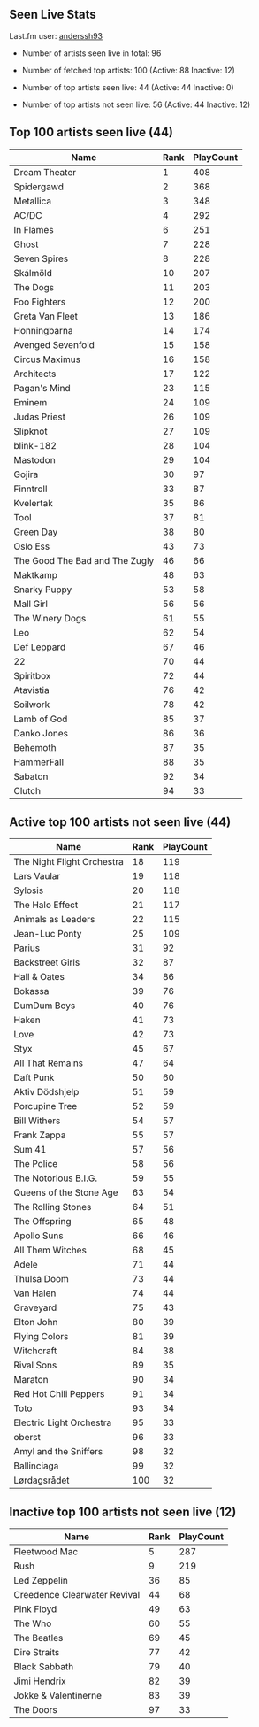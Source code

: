 ## Seen Live Stats

Last.fm user: [anderssh93](https://www.last.fm/user/anderssh93)

- Number of artists seen live in total: 96

- Number of fetched top artists: 100 (Active: 88 Inactive: 12)

- Number of top artists seen live: 44 (Active: 44 Inactive: 0)

- Number of top artists not seen live: 56 (Active: 44 Inactive: 12)

## Top 100 artists seen live (44)

Name                           | Rank | PlayCount
------------------------------ | ---- | ---------
Dream Theater                  | 1    | 408      
Spidergawd                     | 2    | 368      
Metallica                      | 3    | 348      
AC/DC                          | 4    | 292      
In Flames                      | 6    | 251      
Ghost                          | 7    | 228      
Seven Spires                   | 8    | 228      
Skálmöld                       | 10   | 207      
The Dogs                       | 11   | 203      
Foo Fighters                   | 12   | 200      
Greta Van Fleet                | 13   | 186      
Honningbarna                   | 14   | 174      
Avenged Sevenfold              | 15   | 158      
Circus Maximus                 | 16   | 158      
Architects                     | 17   | 122      
Pagan's Mind                   | 23   | 115      
Eminem                         | 24   | 109      
Judas Priest                   | 26   | 109      
Slipknot                       | 27   | 109      
blink-182                      | 28   | 104      
Mastodon                       | 29   | 104      
Gojira                         | 30   | 97       
Finntroll                      | 33   | 87       
Kvelertak                      | 35   | 86       
Tool                           | 37   | 81       
Green Day                      | 38   | 80       
Oslo Ess                       | 43   | 73       
The Good The Bad and The Zugly | 46   | 66       
Maktkamp                       | 48   | 63       
Snarky Puppy                   | 53   | 58       
Mall Girl                      | 56   | 56       
The Winery Dogs                | 61   | 55       
Leo                            | 62   | 54       
Def Leppard                    | 67   | 46       
22                             | 70   | 44       
Spiritbox                      | 72   | 44       
Atavistia                      | 76   | 42       
Soilwork                       | 78   | 42       
Lamb of God                    | 85   | 37       
Danko Jones                    | 86   | 36       
Behemoth                       | 87   | 35       
HammerFall                     | 88   | 35       
Sabaton                        | 92   | 34       
Clutch                         | 94   | 33       

## Active top 100 artists not seen live (44)

Name                       | Rank | PlayCount
-------------------------- | ---- | ---------
The Night Flight Orchestra | 18   | 119      
Lars Vaular                | 19   | 118      
Sylosis                    | 20   | 118      
The Halo Effect            | 21   | 117      
Animals as Leaders         | 22   | 115      
Jean-Luc Ponty             | 25   | 109      
Parius                     | 31   | 92       
Backstreet Girls           | 32   | 87       
Hall & Oates               | 34   | 86       
Bokassa                    | 39   | 76       
DumDum Boys                | 40   | 76       
Haken                      | 41   | 73       
Love                       | 42   | 73       
Styx                       | 45   | 67       
All That Remains           | 47   | 64       
Daft Punk                  | 50   | 60       
Aktiv Dödshjelp            | 51   | 59       
Porcupine Tree             | 52   | 59       
Bill Withers               | 54   | 57       
Frank Zappa                | 55   | 57       
Sum 41                     | 57   | 56       
The Police                 | 58   | 56       
The Notorious B.I.G.       | 59   | 55       
Queens of the Stone Age    | 63   | 54       
The Rolling Stones         | 64   | 51       
The Offspring              | 65   | 48       
Apollo Suns                | 66   | 46       
All Them Witches           | 68   | 45       
Adele                      | 71   | 44       
Thulsa Doom                | 73   | 44       
Van Halen                  | 74   | 44       
Graveyard                  | 75   | 43       
Elton John                 | 80   | 39       
Flying Colors              | 81   | 39       
Witchcraft                 | 84   | 38       
Rival Sons                 | 89   | 35       
Maraton                    | 90   | 34       
Red Hot Chili Peppers      | 91   | 34       
Toto                       | 93   | 34       
Electric Light Orchestra   | 95   | 33       
oberst                     | 96   | 33       
Amyl and the Sniffers      | 98   | 32       
Ballinciaga                | 99   | 32       
Lørdagsrådet               | 100  | 32       

## Inactive top 100 artists not seen live (12)

Name                         | Rank | PlayCount
---------------------------- | ---- | ---------
Fleetwood Mac                | 5    | 287      
Rush                         | 9    | 219      
Led Zeppelin                 | 36   | 85       
Creedence Clearwater Revival | 44   | 68       
Pink Floyd                   | 49   | 63       
The Who                      | 60   | 55       
The Beatles                  | 69   | 45       
Dire Straits                 | 77   | 42       
Black Sabbath                | 79   | 40       
Jimi Hendrix                 | 82   | 39       
Jokke & Valentinerne         | 83   | 39       
The Doors                    | 97   | 33       

